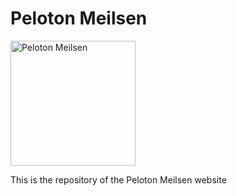 # Peloton Meilsen

<a href="https://pelotonmeilsen.be" target="_blank">
  <img src="https://pelotonmeilsen.be/assets/img/logo.png" alt="Peloton Meilsen" width="200"/>
</a>

This is the repository of the Peloton Meilsen website
